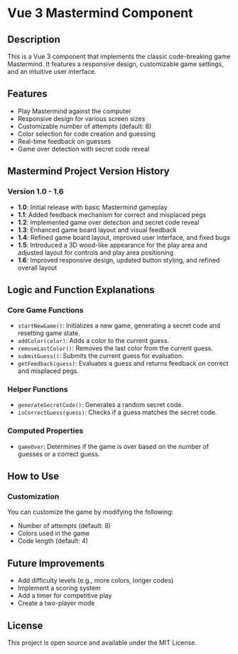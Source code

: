 # Vue 3 Mastermind Component

## Description

This is a Vue 3 component that implements the classic code-breaking game Mastermind. It features a responsive design, customizable game settings, and an intuitive user interface.

## Features

- Play Mastermind against the computer
- Responsive design for various screen sizes
- Customizable number of attempts (default: 8)
- Color selection for code creation and guessing
- Real-time feedback on guesses
- Game over detection with secret code reveal

## Mastermind Project Version History

### Version 1.0 - 1.6

- **1.0**: Initial release with basic Mastermind gameplay
- **1.1**: Added feedback mechanism for correct and misplaced pegs
- **1.2**: Implemented game over detection and secret code reveal
- **1.3**: Enhanced game board layout and visual feedback
- **1.4**: Refined game board layout, improved user interface, and fixed bugs
- **1.5**: Introduced a 3D wood-like appearance for the play area and adjusted layout for controls and play area positioning
- **1.6**: Improved responsive design, updated button styling, and refined overall layout

## Logic and Function Explanations

### Core Game Functions

- `startNewGame()`: Initializes a new game, generating a secret code and resetting game state.
- `addColor(color)`: Adds a color to the current guess.
- `removeLastColor()`: Removes the last color from the current guess.
- `submitGuess()`: Submits the current guess for evaluation.
- `getFeedback(guess)`: Evaluates a guess and returns feedback on correct and misplaced pegs.

### Helper Functions

- `generateSecretCode()`: Generates a random secret code.
- `isCorrectGuess(guess)`: Checks if a guess matches the secret code.

### Computed Properties

- `gameOver`: Determines if the game is over based on the number of guesses or a correct guess.

## How to Use

### Customization

You can customize the game by modifying the following:

- Number of attempts (default: 8)
- Colors used in the game
- Code length (default: 4)

## Future Improvements

- Add difficulty levels (e.g., more colors, longer codes)
- Implement a scoring system
- Add a timer for competitive play
- Create a two-player mode

## License

This project is open source and available under the MIT License.
